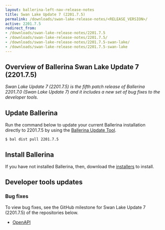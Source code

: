 ```yaml
---
layout: ballerina-left-nav-release-notes
title: Swan Lake Update 7 (2201.7.5)
permalink: /downloads/swan-lake-release-notes/<RELEASE_VERSION>/
active: 2201.7.5
redirect_from:
- /downloads/swan-lake-release-notes/2201.7.5
- /downloads/swan-lake-release-notes/2201.7.5/
- /downloads/swan-lake-release-notes/2201.7.5-swan-lake/
- /downloads/swan-lake-release-notes/2201.7.5-swan-lake
---
```


## Overview of Ballerina Swan Lake Update 7 (2201.7.5)

<em>Swan Lake Update 7 (2201.7.5) is the fifth patch release of Ballerina 2201.7.0 (Swan Lake Update 7) and it includes a new set of bug fixes to the developer tools.</em>

## Update Ballerina

Run the command below to update your current Ballerina installation directly to 2201.7.5 by using the [Ballerina Update Tool](/learn/update-tool/).

```
$ bal dist pull 2201.7.5
```

## Install Ballerina

If you have not installed Ballerina, then, download the [installers](/downloads/#swanlake) to install.

## Developer tools updates

### Bug fixes

To view bug fixes, see the GitHub milestone for Swan Lake Update 7 (2201.7.5) of the repositories below.

- [OpenAPI](https://github.com/ballerina-platform/ballerina-library/issues?q=is%3Aissue+label%3Amodule%2Fopenapi-tools+milestone%3A2201.7.5+is%3Aclosed)